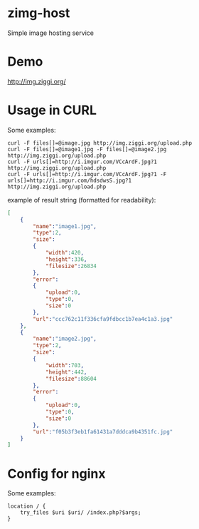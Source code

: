 # zimg-host

Simple image hosting service

# Demo

http://img.ziggi.org/

# Usage in CURL

Some examples:
```
curl -F files[]=@image.jpg http://img.ziggi.org/upload.php
curl -F files[]=@image1.jpg -F files[]=@image2.jpg http://img.ziggi.org/upload.php
curl -F urls[]=http://i.imgur.com/VCcArdF.jpg?1 http://img.ziggi.org/upload.php
curl -F urls[]=http://i.imgur.com/VCcArdF.jpg?1 -F urls[]=http://i.imgur.com/hdsdwsS.jpg?1 http://img.ziggi.org/upload.php
```
example of result string (formatted for readability):
```json
[
	{
		"name":"image1.jpg",
		"type":2,
		"size":
		{
			"width":420,
			"height":336,
			"filesize":26834
		},
		"error":
		{
			"upload":0,
			"type":0,
			"size":0
		},
		"url":"ccc762c11f336cfa9fdbcc1b7ea4c1a3.jpg"
	},
	{
		"name":"image2.jpg",
		"type":2,
		"size":
		{
			"width":703,
			"height":442,
			"filesize":88604
		},
		"error":
		{
			"upload":0,
			"type":0,
			"size":0
		},
		"url":"f05b3f3eb1fa61431a7dddca9b4351fc.jpg"
	}
]
```
# Config for nginx
Some examples:
```
location / {
	try_files $uri $uri/ /index.php?$args;
}
```